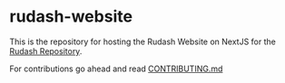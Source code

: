 # rudash-website
This is the repository for hosting the Rudash Website on NextJS for the <a href="https://github.com/Attrash-Islam/rudash">Rudash Repository</a>.

For contributions go ahead and read <a href="https://github.com/Attrash-Islam/rudash-website/blob/master/CONTRIBUTING.md">CONTRIBUTING.md</a>
